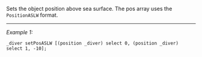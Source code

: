 Sets the object position above sea surface. The pos array uses the `PositionASLW` format.


---
*Example 1:*
```sqf
_diver setPosASLW [(position _diver) select 0, (position _diver) select 1, -10];
```